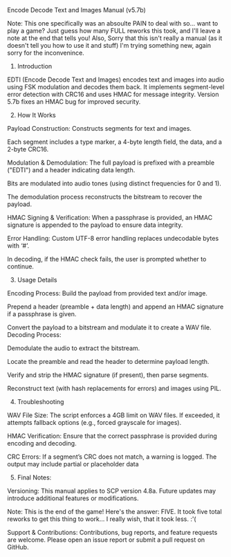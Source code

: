 Encode Decode Text and Images Manual (v5.7b)

Note: This one specifically was an absoulte PAIN to deal with so... want to play a game?
Just guess how many FULL reworks this took, and I'll leave a note at the end that tells you!
Also, Sorry that this isn't really a manual (as it doesn't tell you how to use it and stuff) I'm trying something new, again sorry for the inconvenince.

1. Introduction

EDTI (Encode Decode Text and Images) encodes text and images into audio using FSK modulation and decodes them back.
It implements segment-level error detection with CRC16 and uses HMAC for message integrity.
Version 5.7b fixes an HMAC bug for improved security.

2. How It Works

Payload Construction:
Constructs segments for text and images.

Each segment includes a type marker, a 4-byte length field, the data, and a 2-byte CRC16.

Modulation & Demodulation:
The full payload is prefixed with a preamble ("EDTI") and a header indicating data length.

Bits are modulated into audio tones (using distinct frequencies for 0 and 1).

The demodulation process reconstructs the bitstream to recover the payload.

HMAC Signing & Verification:
When a passphrase is provided, an HMAC signature is appended to the payload to ensure data integrity.

Error Handling:
Custom UTF-8 error handling replaces undecodable bytes with ‘#’.

In decoding, if the HMAC check fails, the user is prompted whether to continue.

3. Usage Details

Encoding Process:
Build the payload from provided text and/or image.

Prepend a header (preamble + data length) and append an HMAC signature if a passphrase is given.

Convert the payload to a bitstream and modulate it to create a WAV file.
Decoding Process:

Demodulate the audio to extract the bitstream.

Locate the preamble and read the header to determine payload length.

Verify and strip the HMAC signature (if present), then parse segments.

Reconstruct text (with hash replacements for errors) and images using PIL.

4. Troubleshooting

WAV File Size:
The script enforces a 4GB limit on WAV files. If exceeded, it attempts fallback options (e.g., forced grayscale for images).

HMAC Verification:
Ensure that the correct passphrase is provided during encoding and decoding.

CRC Errors:
If a segment’s CRC does not match, a warning is logged. The output may include partial or placeholder data

5. Final Notes:

Versioning:
This manual applies to SCP version 4.8a. Future updates may introduce additional features or modifications.

Note: This is the end of the game! Here's the answer: FIVE. It took five total reworks to get this thing to work... I really wish, that it took less. :'(

Support & Contributions:
Contributions, bug reports, and feature requests are welcome. Please open an issue report or submit a pull request on GitHub.
